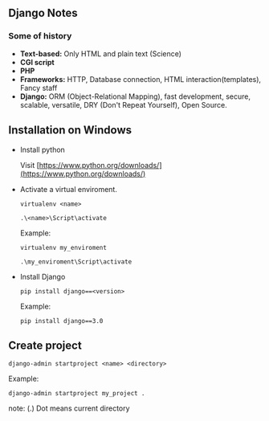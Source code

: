 ## Django Notes
### Some of history
- __Text-based:__ Only HTML and plain text (Science)
- __CGI script__
- __PHP__
- __Frameworks:__ HTTP, Database connection, HTML interaction(templates), Fancy staff
- __Django:__ ORM (Object-Relational Mapping), fast development, secure, scalable, versatile, DRY (Don't Repeat Yourself), Open Source.

## Installation on Windows

- Install python

  Visit [https://www.python.org/downloads/](https://www.python.org/downloads/)

- Activate a virtual enviroment.

  ```
  virtualenv <name>
  ```
  ```
  .\<name>\Script\activate
  ```

  Example:

  ```
  virtualenv my_enviroment
  ```
  ```
  .\my_enviroment\Script\activate
  ```

- Install Django

  ```
  pip install django==<version>
  ```

  Example:

  ```
  pip install django==3.0
  ```

## Create project

```
django-admin startproject <name> <directory>
```

Example:

```
django-admin startproject my_project .
```
note: (.) Dot means current directory
